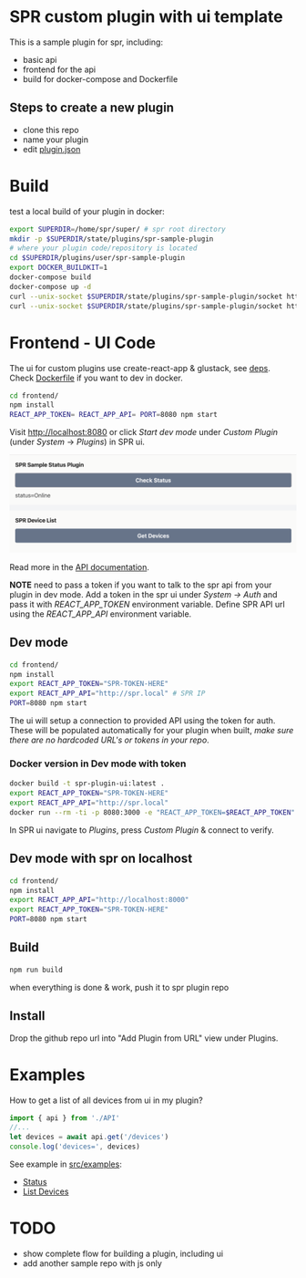 # SPR custom plugin with ui template

This is a sample plugin for spr, including:

- basic api
- frontend for the api
- build for docker-compose and Dockerfile

## Steps to create a new plugin

- clone this repo
- name your plugin
- edit [plugin.json](plugin.json)

# Build

test a local build of your plugin in docker:

```sh
export SUPERDIR=/home/spr/super/ # spr root directory
mkdir -p $SUPERDIR/state/plugins/spr-sample-plugin
# where your plugin code/repository is located
cd $SUPERDIR/plugins/user/spr-sample-plugin
export DOCKER_BUILDKIT=1
docker-compose build
docker-compose up -d
curl --unix-socket $SUPERDIR/state/plugins/spr-sample-plugin/socket http://localhost/test
curl --unix-socket $SUPERDIR/state/plugins/spr-sample-plugin/socket http://localhost/index.html
```

# Frontend - UI Code

The ui for custom plugins use create-react-app & glustack, see [deps](package.json#L5).
Check [Dockerfile](Dockerfile) if you want to dev in docker.

```sh
cd frontend/
npm install
REACT_APP_TOKEN= REACT_APP_API= PORT=8080 npm start
```

Visit [http://localhost:8080](http://localhost:8080) or click _Start dev mode_ under _Custom Plugin_ (under _System_ -> _Plugins_) in SPR ui.

![image](frontend/public/screenshot.png)

Read more in the [API documentation](https://www.supernetworks.org/pages/api/0).

**NOTE** need to pass a token if you want to talk to the spr api from your plugin in dev mode.
Add a token in the spr ui under _System -> Auth_ and pass it with _REACT_APP_TOKEN_ environment variable.
Define SPR API url using the _REACT_APP_API_ environment variable.

## Dev mode

```sh
cd frontend/
npm install
export REACT_APP_TOKEN="SPR-TOKEN-HERE"
export REACT_APP_API="http://spr.local" # SPR IP
PORT=8080 npm start
```

The ui will setup a connection to provided API using the token for auth. These will be populated automatically for your plugin when built, _make sure there are no hardcoded URL's or tokens in your repo_.

### Docker version in Dev mode with token

```sh
docker build -t spr-plugin-ui:latest .
export REACT_APP_TOKEN="SPR-TOKEN-HERE"
export REACT_APP_API="http://spr.local"
docker run --rm -ti -p 8080:3000 -e "REACT_APP_TOKEN=$REACT_APP_TOKEN" spr-plugin-ui
```

In SPR ui navigate to _Plugins_, press _Custom Plugin_ & connect to verify.

## Dev mode with spr on localhost

```sh
cd frontend/
npm install
export REACT_APP_API="http://localhost:8000"
export REACT_APP_TOKEN="SPR-TOKEN-HERE"
PORT=8080 npm start
```

## Build

```sh
npm run build
```

when everything is done & work, push it to spr plugin repo

## Install

Drop the github repo url into "Add Plugin from URL" view under Plugins.

# Examples

How to get a list of all devices from ui in my plugin?

```js
import { api } from './API'
//...
let devices = await api.get('/devices')
console.log('devices=', devices)
```

See example in [src/examples](src/examples/):

- [Status](src/examples/Status.js)
- [List Devices](src/examples/Devices.js)

# TODO

- show complete flow for building a plugin, including ui
- add another sample repo with js only
